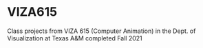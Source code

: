 # VIZA615
Class projects from VIZA 615 (Computer Animation) in the Dept. of Visualization at Texas A&amp;M completed Fall 2021
